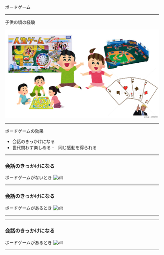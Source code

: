 ボードゲーム

---

子供の頃の経験

![alt](img/s1.png)

---
ボードゲームの効果

- 会話のきっかけになる
- 世代問わず楽しめる
-　同じ感動を得られる

---

### 会話のきっかけになる

ボードゲームがないとき
![alt](img/s2.png)

---

### 会話のきっかけになる

ボードゲームがあるとき
![alt](img/s3.png)

---


---

### 会話のきっかけになる

ボードゲームがあるとき
![alt](img/s3.png)

---



